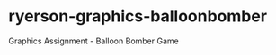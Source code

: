 ryerson-graphics-balloonbomber
==============================

Graphics Assignment - Balloon Bomber Game

